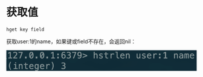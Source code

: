 # 获取值

```text
hget key field
```

获取user:1的name，如果键或field不存在，会返回nil：

![](../../.gitbook/assets/image%20%2841%29.png)

